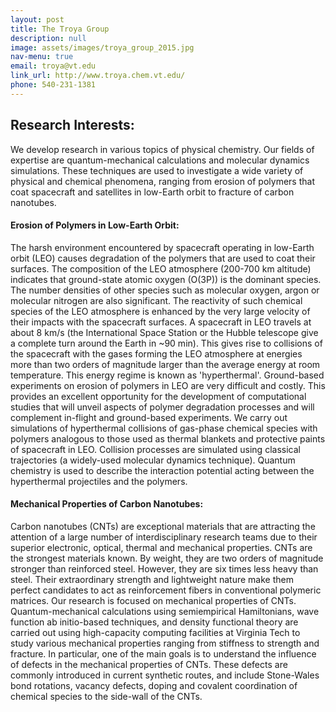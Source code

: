 ```yaml
---
layout: post
title: The Troya Group  
description: null  
image: assets/images/troya_group_2015.jpg
nav-menu: true
email: troya@vt.edu
link_url: http://www.troya.chem.vt.edu/ 
phone: 540-231-1381 
---
```


## Research Interests:
We develop research in various topics of physical chemistry. Our fields of expertise are quantum-mechanical calculations and molecular dynamics simulations. These techniques are used to investigate a wide variety of physical and chemical phenomena, ranging from erosion of polymers that coat spacecraft and satellites in low-Earth orbit to fracture of carbon nanotubes.

#### Erosion of Polymers in Low-Earth Orbit:
The harsh environment encountered by spacecraft operating in low-Earth orbit (LEO) causes degradation of the polymers that are used to coat their surfaces. The composition of the LEO atmosphere (200-700 km altitude) indicates that ground-state atomic oxygen (O(3P)) is the dominant species. The number densities of other species such as molecular oxygen, argon or molecular nitrogen are also significant. The reactivity of such chemical species of the LEO atmosphere is enhanced by the very large velocity of their impacts with the spacecraft surfaces. A spacecraft in LEO travels at about 8 km/s (the International Space Station or the Hubble telescope give a complete turn around the Earth in ~90 min). This gives rise to collisions of the spacecraft with the gases forming the LEO atmosphere at energies more than two orders of magnitude larger than the average energy at room temperature. This energy regime is known as 'hyperthermal'. Ground-based experiments on erosion of polymers in LEO are very difficult and costly. This provides an excellent opportunity for the development of computational studies that will unveil aspects of polymer degradation processes and will complement in-flight and ground-based experiments. We carry out simulations of hyperthermal collisions of gas-phase chemical species with polymers analogous to those used as thermal blankets and protective paints of spacecraft in LEO. Collision processes are simulated using classical trajectories (a widely-used molecular dynamics technique). Quantum chemistry is used to describe the interaction potential acting between the hyperthermal projectiles and the polymers.

#### Mechanical Properties of Carbon Nanotubes:
Carbon nanotubes (CNTs) are exceptional materials that are attracting the attention of a large number of interdisciplinary research teams due to their superior electronic, optical, thermal and mechanical properties. CNTs are the strongest materials known. By weight, they are two orders of magnitude stronger than reinforced steel. However, they are six times less heavy than steel. Their extraordinary strength and lightweight nature make them perfect candidates to act as reinforcement fibers in conventional polymeric matrices. Our research is focused on mechanical properties of CNTs. Quantum-mechanical calculations using semiempirical Hamiltonians, wave function ab initio-based techniques, and density functional theory are carried out using high-capacity computing facilities at Virginia Tech to study various mechanical properties ranging from stiffness to strength and fracture. In particular, one of the main goals is to understand the influence of defects in the mechanical properties of CNTs. These defects are commonly introduced in current synthetic routes, and include Stone-Wales bond rotations, vacancy defects, doping and covalent coordination of chemical species to the side-wall of the CNTs.
